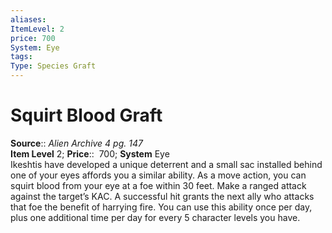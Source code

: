 ```yaml
---
aliases: 
ItemLevel: 2
price: 700
System: Eye
tags: 
Type: Species Graft
---
```


# Squirt Blood Graft

**Source**:: _Alien Archive 4 pg. 147_  
**Item Level** 2;
**Price**::  700; **System** Eye  
Ikeshtis have developed a unique deterrent and a small sac installed behind one of your eyes affords you a similar ability. As a move action, you can squirt blood from your eye at a foe within 30 feet. Make a ranged attack against the target’s KAC. A successful hit grants the next ally who attacks that foe the benefit of harrying fire. You can use this ability once per day, plus one additional time per day for every 5 character levels you have.
